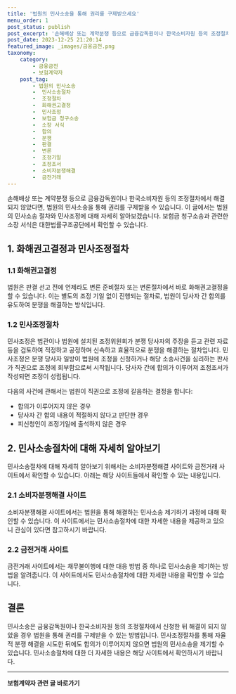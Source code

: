```yaml
---
title: '법원의 민사소송을 통해 권리를 구제받으세요'
menu_order: 1
post_status: publish
post_excerpt: '손해배상 또는 계약분쟁 등으로 금융감독원이나 한국소비자원 등의 조정절차에서 해결되지 않았다면, 법원의 민사소송을 통해 권리를 구제받을 수 있습니다. 이 글에서는 법원의 민사소송 절차와 민사조정에 대해 자세히 알아보겠습니다. 보험금 청구소송과 관련한 소장 서식은 대한법률구조공단에서 확인할 수 있습니다.'
post_date: 2023-12-25 21:20:14
featured_image: _images/금융금전.png
taxonomy:
    category:
        - 금융금전
        - 보험계약자
    post_tag:
        - 법원의 민사소송
        -  민사소송절차
        -  조정절차
        -  화해권고결정
        -  민사조정
        -  보험금 청구소송
        -  소장 서식
        -  합의
        -  분쟁
        -  판결
        -  변론
        -  조정기일
        -  조정조서
        -  소비자분쟁해결
        -  금전거래
---
```



손해배상 또는 계약분쟁 등으로 금융감독원이나 한국소비자원 등의 조정절차에서 해결되지 않았다면, 법원의 민사소송을 통해 권리를 구제받을 수 있습니다. 이 글에서는 법원의 민사소송 절차와 민사조정에 대해 자세히 알아보겠습니다. 보험금 청구소송과 관련한 소장 서식은 대한법률구조공단에서 확인할 수 있습니다.

## 1. 화해권고결정과 민사조정절차

### 1.1 화해권고결정

법원은 판결 선고 전에 언제라도 변론 준비절차 또는 변론절차에서 바로 화해권고결정을 할 수 있습니다. 이는 별도의 조정 기일 없이 진행되는 절차로, 법원이 당사자 간 합의를 유도하여 분쟁을 해결하는 방식입니다.

### 1.2 민사조정절차

민사조정은 법관이나 법원에 설치된 조정위원회가 분쟁 당사자의 주장을 듣고 관련 자료 등을 검토하여 적정하고 공정하며 신속하고 효율적으로 분쟁을 해결하는 절차입니다. 민사조정은 분쟁 당사자 일방이 법원에 조정을 신청하거나 해당 소송사건을 심리하는 판사가 직권으로 조정에 회부함으로써 시작됩니다. 당사자 간에 합의가 이루어져 조정조서가 작성되면 조정이 성립됩니다.

다음의 사건에 관해서는 법원이 직권으로 조정에 갈음하는 결정을 합니다:
- 합의가 이루어지지 않은 경우
- 당사자 간 합의 내용이 적절하지 않다고 판단한 경우
- 피신청인이 조정기일에 출석하지 않은 경우

## 2. 민사소송절차에 대해 자세히 알아보기

민사소송절차에 대해 자세히 알아보기 위해서는 소비자분쟁해결 사이트와 금전거래 사이트에서 확인할 수 있습니다. 아래는 해당 사이트들에서 확인할 수 있는 내용입니다.

### 2.1 소비자분쟁해결 사이트

소비자분쟁해결 사이트에서는 법원을 통해 해결하는 민사소송 제기하기 과정에 대해 확인할 수 있습니다. 이 사이트에서는 민사소송절차에 대한 자세한 내용을 제공하고 있으니 관심이 있다면 참고하시기 바랍니다.

### 2.2 금전거래 사이트

금전거래 사이트에서는 채무불이행에 대한 대응 방법 중 하나로 민사소송을 제기하는 방법을 알려줍니다. 이 사이트에서도 민사소송절차에 대한 자세한 내용을 확인할 수 있습니다.

## 결론

민사소송은 금융감독원이나 한국소비자원 등의 조정절차에서 신청한 뒤 해결이 되지 않았을 경우 법원을 통해 권리를 구제받을 수 있는 방법입니다. 민사조정절차를 통해 자율적 분쟁 해결을 시도한 뒤에도 합의가 이루어지지 않으면 법원의 민사소송을 제기할 수 있습니다. 민사소송절차에 대한 더 자세한 내용은 해당 사이트에서 확인하시기 바랍니다.
<!-- wp:separator -->
<hr class="wp-block-separator has-alpha-channel-opacity"/>
<!-- /wp:separator -->

<!-- wp:group {"backgroundColor":"base","layout":{"type":"constrained"}} -->
<div class="wp-block-group has-base-background-color has-background"><!-- wp:paragraph {"align":"center","fontSize":"medium"} -->
<p class="has-text-align-center has-large-font-size"><strong>보험계약자 관련 글 바로가기</strong></p>
<!-- /wp:paragraph -->


<!-- wp:latest-posts
{"categories":[{"id":13963,"count":19,"description":"","link":"https://uknowlaw.com/category/%eb%b3%b4%ed%97%98%ea%b3%84%ec%95%bd%ec%9e%90/","name":"보험계약자","slug":"보험계약자","taxonomy":"category","parent":0,"meta":[],"_links":{"self":[{"href":"https://uknowlaw.com/wp-json/wp/v2/categories/13963"}],"collection":[{"href":"https://uknowlaw.com/wp-json/wp/v2/categories"}],"about":[{"href":"https://uknowlaw.com/wp-json/wp/v2/taxonomies/category"}],"wp:post_type":[{"href":"https://uknowlaw.com/wp-json/wp/v2/posts?categories=13963"}],"curies":[{"name":"wp","href":"https://api.w.org/{rel}","templated":true}]}}],"postsToShow":100,"excerptLength":28,"postLayout":"grid","columns":2,"featuredImageAlign":"left","featuredImageSizeSlug":"large","fontSize":"small"} /--></div>
<!-- /wp:group -->